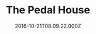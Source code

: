 ---
date: 2016-10-21T08:09:22.000Z
title: The Pedal House
latitude: 52.043762
longitude: 0.953813
url: http://www.thepedalhouse.co.uk
category: checkin
---